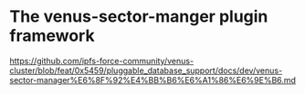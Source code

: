 # The venus-sector-manger plugin framework

https://github.com/ipfs-force-community/venus-cluster/blob/feat/0x5459/pluggable_database_support/docs/dev/venus-sector-manager%E6%8F%92%E4%BB%B6%E6%A1%86%E6%9E%B6.md
